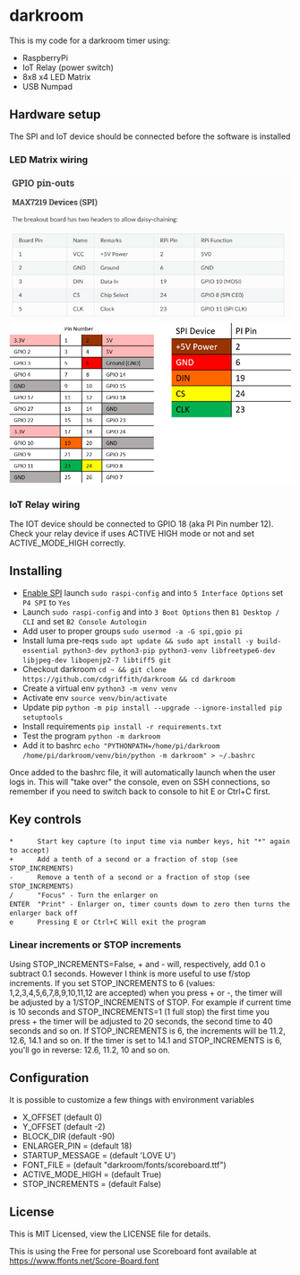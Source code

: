 # darkroom

This is my code for a darkroom timer using:

* RaspberryPi
* IoT Relay (power switch)
* 8x8 x4 LED Matrix
* USB Numpad

## Hardware setup

The SPI and IoT device should be connected before the software is installed

### LED Matrix wiring 

![LED matrix wiring](./docs/spi.png)
![LED visual](./docs/pins.png)

### IoT Relay wiring

The IOT device should be connected to GPIO 18 (aka PI Pin number 12). Check your
relay device if uses ACTIVE HIGH mode or not and set ACTIVE_MODE_HIGH correctly.

## Installing

* [Enable SPI](https://luma-led-matrix.readthedocs.io/en/latest/install.html#max7219-devices) launch `sudo raspi-config` and into `5 Interface Options` set `P4 SPI` to `Yes` 
* Launch `sudo raspi-config` and into `3 Boot Options` then `B1 Desktop / CLI` and set `B2 Console Autologin`
* Add user to proper groups `sudo usermod -a -G spi,gpio pi`
* Install luma pre-reqs `sudo apt update && sudo apt install -y build-essential python3-dev python3-pip python3-venv libfreetype6-dev libjpeg-dev libopenjp2-7 libtiff5 git`
* Checkout darkroom `cd ~ && git clone https://github.com/cdgriffith/darkroom && cd darkroom`    
* Create a virtual env `python3 -m venv venv`
* Activate env `source venv/bin/activate`
* Update pip `python -m pip install --upgrade --ignore-installed pip setuptools`
* Install requirements `pip install -r requirements.txt`
* Test the program `python -m darkroom`
* Add it to bashrc `echo "PYTHONPATH=/home/pi/darkroom /home/pi/darkroom/venv/bin/python -m darkroom" > ~/.bashrc`

Once added to the bashrc file, it will automatically launch when the user logs in. This will "take over" the console, 
even on SSH connections, so remember if you need to switch back to console to hit E or Ctrl+C first. 

## Key controls

```
*      Start key capture (to input time via number keys, hit "*" again to accept)
+      Add a tenth of a second or a fraction of stop (see STOP_INCREMENTS)
-      Remove a tenth of a second or a fraction of stop (see STOP_INCREMENTS)
/      "Focus" - Turn the enlarger on
ENTER  "Print" - Enlarger on, timer counts down to zero then turns the enlarger back off
e      Pressing E or Ctrl+C Will exit the program 
```

### Linear increments or STOP increments
Using STOP_INCREMENTS=False, + and - will, respectively, add 0.1 o subtract 0.1 seconds.
However I think is more useful to use f/stop increments. If you set STOP_INCREMENTS to 6
(values: 1,2,3,4,5,6,7,8,9,10,11,12 are accepted) when you press + or -, the timer will be
adjusted by a 1/STOP_INCREMENTS of STOP.
For example if current time is 10 seconds and STOP_INCREMENTS=1 (1 full stop) the first time
you press + the timer will be adjusted to 20 seconds, the second time to 40 seconds and so on.
If STOP_INCREMENTS is 6, the increments will be 11.2, 12.6, 14.1 and so on.
If the timer is set to 14.1 and STOP_INCREMENTS is 6, you'll go in reverse: 12.6, 11.2, 10 and so on.

## Configuration

It is possible to customize a few things with environment variables

* X_OFFSET (default 0) 
* Y_OFFSET (default -2)
* BLOCK_DIR (default -90)
* ENLARGER_PIN = (default 18)
* STARTUP_MESSAGE = (default 'LOVE U')
* FONT_FILE = (default "darkroom/fonts/scoreboard.ttf")
* ACTIVE_MODE_HIGH = (default True)
* STOP_INCREMENTS = (default False)


## License

This is MIT Licensed, view the LICENSE file for details.

This is using the Free for personal use Scoreboard font available at https://www.ffonts.net/Score-Board.font
